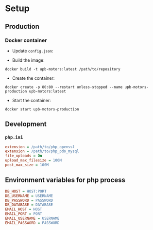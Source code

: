 # Setup

## Production

### Docker container

- Update `config.json`:

- Build the image:

```shell
docker build -t upb-motors:latest /path/to/repository
```

- Create the container:

```shell
docker create -p 80:80 --restart unless-stopped --name upb-motors-production upb-motors:latest
```

- Start the container:

```shell
docker start upb-motors-production
```

## Development

### `php.ini`

```ini
extension = /path/to/php_openssl
extension = /path/to/php_pdo_mysql
file_uploads = On
upload_max_filesize = 100M
post_max_size = 100M
```

## Environment variables for php process

```ini
DB_HOST = HOST:PORT
DB_USERNAME = USERNAME
DB_PASSWORD = PASSWORD
DB_DATABASE = DATABASE
EMAIL_HOST = HOST
EMAIL_PORT = PORT
EMAIL_USERNAME = USERNAME
EMAIL_PASSWORD = PASSWORD
```